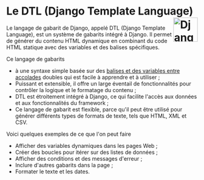 # Le DTL (Django Template Language) <a href="../../"><img align="right" src="https://www.djangoproject.com/m/img/logos/django-logo-negative.svg" alt="Django" height="64px"></a>


Le langage de gabarit de Django, appelé DTL (Django Template Language), est un système de gabarits intégré à Django. Il permet de générer du contenu HTML dynamique en combinant du code HTML statique avec des variables et des balises spécifiques.

Ce langage de gabarits  
* à une syntaxe simple basée sur des [balises et des variables entre accolades](balises) doubles qui est facile à apprendre et à utiliser ;  
* Puissant et extensible, il offre un large éventail de fonctionnalités pour contrôler la logique et le formatage du contenu ;  
* DTL est étroitement intégré à Django, ce qui facilite l'accès aux données et aux fonctionnalités du framework ;  
* Ce langage de gabarit est flexible, parce qu'il peut être utilisé pour générer différents types de formats de texte, tels que HTML, XML et CSV.

Voici quelques exemples de ce que l'on peut faire  
* Afficher des variables dynamiques dans les pages Web ;  
* Créer des boucles pour itérer sur des listes de données ;  
* Afficher des conditions et des messages d'erreur ;  
* Inclure d'autres gabarits dans la page ;  
* Formater le texte et les dates.  